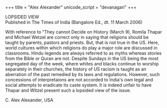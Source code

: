 +++
title = "Alex Alexander"
unicode_script = "devanagari"
+++


LOPSIDED VIEW  
Published in The Times of India (Bangalore Ed., dt. 11 March 2006)

With reference to "They cannot Decide on History (March 9), Romila Thapar and Michael Wetzel are correct only in saying that religions should be taught by parents, pastors and priests. But, that is not true in the US. Here, world cultures within which religions do play a major role are discussed in classrooms. Hindu legends are always referred to as myths whereas stories from the Bible or Quran are not. Despite Sundays in the US being the most segregated day of the week, where whites and blacks continue to worship separately in their churches, the history of US racism is taught as an aberration of the past remedied by its laws and regulations. However, such concessions of interpretaions are not accorded to India's own legal and social attempts to eradicate its caste system. It is indeed unfair to have Thapar and Witzel present such a lopsided view of the issue.

C. Alex Alexander, USA